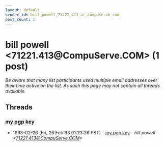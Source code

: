 ```yaml
---
layout: default
sender_id: bill_powell_71221_413_at_compuserve_com_
post_count: 1
---
```


# bill powell <71221.413<span>@</span>CompuServe.COM> (1 post)

_Be aware that many list participants used multiple email addresses over their time active on the list. As such this page may not contain all threads available._

## Threads

### my pgp key
+ 1993-02-26 (Fri, 26 Feb 93 01:23:26 PST) - [my pgp key](/archive/1993/02/aea5fe47f6cdd4821de6aac233bad02670216ea1d0477fee03a009ab37b34cb8) - _bill powell \<71221.413@CompuServe.COM\>_


